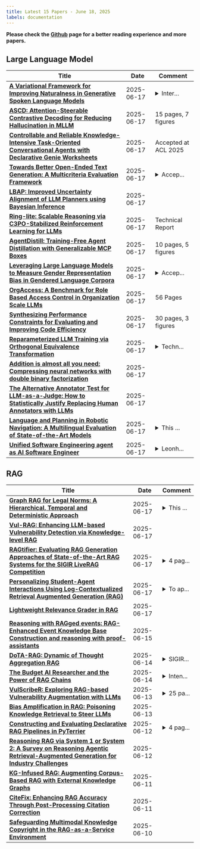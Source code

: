 ```yaml
---
title: Latest 15 Papers - June 18, 2025
labels: documentation
---
```

**Please check the [Github](https://github.com/zezhishao/MTS_Daily_ArXiv) page for a better reading experience and more papers.**

## Large Language Model
| **Title** | **Date** | **Comment** |
| --- | --- | --- |
| **[A Variational Framework for Improving Naturalness in Generative Spoken Language Models](http://arxiv.org/abs/2506.14767v1)** | 2025-06-17 | <details><summary>Inter...</summary><p>International Conference on Machine Learning (ICML) 2025</p></details> |
| **[ASCD: Attention-Steerable Contrastive Decoding for Reducing Hallucination in MLLM](http://arxiv.org/abs/2506.14766v1)** | 2025-06-17 | 15 pages, 7 figures |
| **[Controllable and Reliable Knowledge-Intensive Task-Oriented Conversational Agents with Declarative Genie Worksheets](http://arxiv.org/abs/2407.05674v3)** | 2025-06-17 | Accepted at ACL 2025 |
| **[Towards Better Open-Ended Text Generation: A Multicriteria Evaluation Framework](http://arxiv.org/abs/2410.18653v3)** | 2025-06-17 | <details><summary>Accep...</summary><p>Accepted at the $GEM^2$ Workshop (co-located with ACL 2025)</p></details> |
| **[LBAP: Improved Uncertainty Alignment of LLM Planners using Bayesian Inference](http://arxiv.org/abs/2403.13198v3)** | 2025-06-17 |  |
| **[Ring-lite: Scalable Reasoning via C3PO-Stabilized Reinforcement Learning for LLMs](http://arxiv.org/abs/2506.14731v1)** | 2025-06-17 | Technical Report |
| **[AgentDistill: Training-Free Agent Distillation with Generalizable MCP Boxes](http://arxiv.org/abs/2506.14728v1)** | 2025-06-17 | 10 pages, 5 figures |
| **[Leveraging Large Language Models to Measure Gender Representation Bias in Gendered Language Corpora](http://arxiv.org/abs/2406.13677v3)** | 2025-06-17 | <details><summary>Accep...</summary><p>Accepted for presentation at the 6th Workshop on Gender Bias in Natural Language Processing (GeBNLP) at ACL 2025</p></details> |
| **[OrgAccess: A Benchmark for Role Based Access Control in Organization Scale LLMs](http://arxiv.org/abs/2505.19165v3)** | 2025-06-17 | 56 Pages |
| **[Synthesizing Performance Constraints for Evaluating and Improving Code Efficiency](http://arxiv.org/abs/2505.23471v2)** | 2025-06-17 | 30 pages, 3 figures |
| **[Reparameterized LLM Training via Orthogonal Equivalence Transformation](http://arxiv.org/abs/2506.08001v3)** | 2025-06-17 | <details><summary>Techn...</summary><p>Technical report v3 (38 pages, 26 figures, project page: https://spherelab.ai/poet/, v3: added singular spectrum and energy analyses in Section 4)</p></details> |
| **[Addition is almost all you need: Compressing neural networks with double binary factorization](http://arxiv.org/abs/2505.11076v2)** | 2025-06-17 |  |
| **[The Alternative Annotator Test for LLM-as-a-Judge: How to Statistically Justify Replacing Human Annotators with LLMs](http://arxiv.org/abs/2501.10970v3)** | 2025-06-17 |  |
| **[Language and Planning in Robotic Navigation: A Multilingual Evaluation of State-of-the-Art Models](http://arxiv.org/abs/2501.05478v2)** | 2025-06-17 | <details><summary>This ...</summary><p>This work has been accepted for presentation at LM4Plan@AAAI'25. For more details, please check: https://llmforplanning.github.io/</p></details> |
| **[Unified Software Engineering agent as AI Software Engineer](http://arxiv.org/abs/2506.14683v1)** | 2025-06-17 | <details><summary>Leonh...</summary><p>Leonhard Applis and Yuntong Zhang contributed equally to this work</p></details> |

## RAG
| **Title** | **Date** | **Comment** |
| --- | --- | --- |
| **[Graph RAG for Legal Norms: A Hierarchical, Temporal and Deterministic Approach](http://arxiv.org/abs/2505.00039v3)** | 2025-06-17 | <details><summary>This ...</summary><p>This version enhances the theoretical underpinnings of the proposed Graph RAG methodology, including the introduction of a formal, FRBRoo-based model for versioning, and enabling multi-language support for both content and metadata</p></details> |
| **[Vul-RAG: Enhancing LLM-based Vulnerability Detection via Knowledge-level RAG](http://arxiv.org/abs/2406.11147v3)** | 2025-06-17 |  |
| **[RAGtifier: Evaluating RAG Generation Approaches of State-of-the-Art RAG Systems for the SIGIR LiveRAG Competition](http://arxiv.org/abs/2506.14412v1)** | 2025-06-17 | <details><summary>4 pag...</summary><p>4 pages, 5 figures. Report for SIGIR 2025 LiveRAG Challenge</p></details> |
| **[Personalizing Student-Agent Interactions Using Log-Contextualized Retrieval Augmented Generation (RAG)](http://arxiv.org/abs/2505.17238v2)** | 2025-06-17 | <details><summary>To ap...</summary><p>To appear in the International Conference on Artificial Intelligence in Education (AIED25) Workshop on Epistemics and Decision-Making in AI-Supported Education</p></details> |
| **[Lightweight Relevance Grader in RAG](http://arxiv.org/abs/2506.14084v1)** | 2025-06-17 |  |
| **[Reasoning with RAGged events: RAG-Enhanced Event Knowledge Base Construction and reasoning with proof-assistants](http://arxiv.org/abs/2506.07042v2)** | 2025-06-15 |  |
| **[DoTA-RAG: Dynamic of Thought Aggregation RAG](http://arxiv.org/abs/2506.12571v1)** | 2025-06-14 | <details><summary>SIGIR...</summary><p>SIGIR LiveRAG 2025 (oral presentation)</p></details> |
| **[The Budget AI Researcher and the Power of RAG Chains](http://arxiv.org/abs/2506.12317v1)** | 2025-06-14 | <details><summary>Inten...</summary><p>Intended for AAAI's AI4Research Workshop</p></details> |
| **[VulScribeR: Exploring RAG-based Vulnerability Augmentation with LLMs](http://arxiv.org/abs/2408.04125v3)** | 2025-06-13 | <details><summary>25 pa...</summary><p>25 pages, 6 figures, 8 tables, 3 prompt templates, 1 algorithm</p></details> |
| **[Bias Amplification in RAG: Poisoning Knowledge Retrieval to Steer LLMs](http://arxiv.org/abs/2506.11415v1)** | 2025-06-13 |  |
| **[Constructing and Evaluating Declarative RAG Pipelines in PyTerrier](http://arxiv.org/abs/2506.10802v1)** | 2025-06-12 | <details><summary>4 pag...</summary><p>4 pages, 3 tables, Accepted to SIGIR 2025</p></details> |
| **[Reasoning RAG via System 1 or System 2: A Survey on Reasoning Agentic Retrieval-Augmented Generation for Industry Challenges](http://arxiv.org/abs/2506.10408v1)** | 2025-06-12 |  |
| **[KG-Infused RAG: Augmenting Corpus-Based RAG with External Knowledge Graphs](http://arxiv.org/abs/2506.09542v1)** | 2025-06-11 |  |
| **[CiteFix: Enhancing RAG Accuracy Through Post-Processing Citation Correction](http://arxiv.org/abs/2504.15629v2)** | 2025-06-11 |  |
| **[Safeguarding Multimodal Knowledge Copyright in the RAG-as-a-Service Environment](http://arxiv.org/abs/2506.10030v1)** | 2025-06-10 |  |

